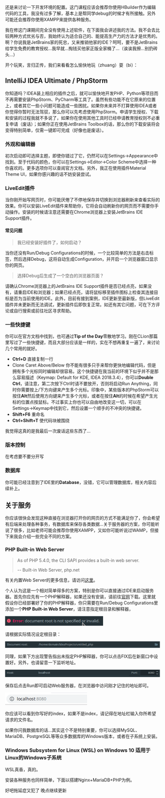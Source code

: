 还是来讨论一下开发环境的配置。这门课程应该会推荐你使用HBuilder作为编辑代码的工具，我没有过多了解，基本上是帮同学debug的时候才有所接触。另外可能还会推荐你使用XAMPP来提供各种服务。

我在修这门课期间完全没有使用上述软件，在下面我会讲述我的方法。我不会去比较两种方式优劣与否，我始终认为适合自己的、能提高生产力的方法才是优秀的。啊？你说我是JetBrains家的死忠，又来推销他家的IDE？呵呵，要不是JetBrains给学生免费的教育授权...我早就...掏钱买他家正版全家桶了...（诶诶我擦...别扔砖头...）

开个玩笑，言归正传，我们来看看怎么愉快地玩（zhuang）耍（bi）：

## IntelliJ IDEA Ultimate / PhpStorm

你知道吗？IDEA装上相应的插件之后，就可以愉快地开发PHP、Python等项目而不再需要安装PhpStorm、PyCharm等工具了。虽然有些功能不在它原来的位置上，或者其它一些小问题可能造成一些困扰。如果你未来并不打算使用IDEA或者你觉得你暂时无法驾驭，那么你可以先考虑使用PhpStorm。申请学生授权、下载和安装的过程我就不多说了，如果你在使用其他工具时已经申请教育授权则不必重复申请（废话）；如果你正在使用JetBrains Toolbox的话，那么你的下载安装将会变得特别简单，仅需一键即可完成（好像也是废话）。

### 外观和编辑器
初次启动即可选择主题，即使你错过了它，仍然可以在Settings->Appearance中找到。至于代码的颜色，你可以在Settings->Editor->Color Scheme中选择一种你喜欢的。更多选项你可以查阅官方文档。另外，我正在使用插件Material Theme UI，如果你感兴趣的话不妨安装尝试。

### LiveEdit插件
当你刚开始写网页时，你可能厌倦了不停地保存并切换到浏览器刷新来查看实际的效果。你可以安装LiveEdit插件来帮助你，它将会自动刷新你的网页而不需要你手动操作。安装的时候请注意还需要在Chrome浏览器上安装JetBrains IDE Support插件。

#### 常见问题
> 我已经安装好插件了，如何启动？

当你还没有Run/Debug Configurations的时候，一个比较简单的方法是右击标签，然后选择Debug，这将自动生成Configuration，并开启一个浏览器窗口显示你的网页。

> 选择Debug后生成了一个空白的浏览器页面？

请确认Chrome浏览器上的JetBrains IDE Support插件是否已经点亮，如果没有，请重启IDE和浏览器；如果已经点亮，请将鼠标移至插件图标上检查其连接目标是否为当前使用的IDE。此外，目前有接到案例，IDE更新至最新版，但LiveEdit插件并未更新而无法调试，更新插件后即恢复正常。如还有其它问题，可在下方评论或自行搜索或前往社区寻求帮助。

### 一些快捷键
你可以在官方文档中找到，也可通过**Tip of the Day**零散地学习。刚在CLion那篇里写过了一些快捷键，而且大部分应该是一样的，实在不想再重复一遍了，来讨论几个常用的就好。

- **Ctrl+D** 直接复制一行
- Clone Caret Above/Below 你不能有很多只手来帮你更快地编辑代码，但是拥有多个光标同时编辑却很容易。这个快捷键在我当前的环境下似乎并不是那么容易描述（Keymap: Default for KDE, IDEA 2018.3.4），你可以**Double Ctrl**，请注意，第二次按下Ctrl时请不要放开，否则将启动Run Anything，同时你需要按上/下方向键来产生多个光标。印象中，某些版本的PhpStorm可以按住**Alt**然后使用方向键来产生多个光标，或者在按住**Alt**的时候在希望产生光标的位置点按鼠标。不过事实上你也可以自由地改变这一切，可以在Settings->Keymap中找到它，然后设置一个顺手的不冲突的快捷键。
- **Shift+F6** 重命名
- **Ctrl+Shift+T** 使代码块被围绕

我觉得这真的是我最后一次废话这些东西了...

### 版本控制
在考虑要不要分开写

### 数据库
你可能已经注意到了IDE里的**Database**，没错，它可以管理数据库，相关内容后续补上。

## 关于服务
你应该很快会发现这种直接在浏览器打开你的网页的方式不能满足你了，你会希望有后端来处理各种事务，有数据库来保存各类数据...关于服务器的方案，你可能听说了很多，比如老师可能会推荐你使用XAMPP，又如你可能听说过WAMP，但接下来我会介绍一些完全不同的方案。

### PHP Built-in Web Server
> As of PHP 5.4.0, the CLI SAPI provides a built-in web server.
> 
> -- Built-in Web Server, php.net

有关内置Web Server的更多信息，请访问[这里](http://php.net/manual/en/features.commandline.webserver.php)。

个人认为这是一个相对简单得多的方案，特别是你可以直接通过IDE来启动服务器。首先你应先有一个PHP解释器，如果还没有安装，请前往[官网](http://www.php.net/)下载。这里就假设你已经部署好了你的PHP解释器，你只需要在Run/Debug Configurations里添加一个**PHP Built-in Web Server**，请注意指定根目录和解释器，

![TOOLS-1.png](./img/TOOLS-1.png)

请根据实际情况设定根目录：

![TOOLS-2.png](./img/TOOLS-2.png)

同理，如果下方出现警告指出未指定PHP解释器，你可以点击FIX后在新窗口中设置好。另外，也请留意一下监听地址。

![TOOLS-3.png](./img/TOOLS-3.png)

保存后点击Run即可启动Web服务器，在浏览器中访问刚才记住的地址即可。

![TOOLS-4.png](./img/TOOLS-4.png)

你应该可以看到你写好的index，如果不是index，请记得在地址栏输入你所希望请求的文件名。

如果你问我数据库的话...其实这个不是特别重要，你可以选择MySQL、MariaDB、PostgreSQL等等众多数据库的Windows版本，或者在子系统上安装。

### Windows Subsystem for Linux (WSL) on Windows 10 适用于Linux的Windows子系统
WSL真香，真的。

安装各种服务也同样简单，下面以搭建Nginx+MariaDB+PHP为例。

好吧拖延症又犯了 晚点继续更新
